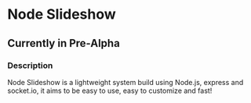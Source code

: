 # Node Slideshow

## Currently in Pre-Alpha

### Description

Node Slideshow is a lightweight system build using Node.js, express and socket.io,
it aims to be easy to use, easy to customize and fast!
